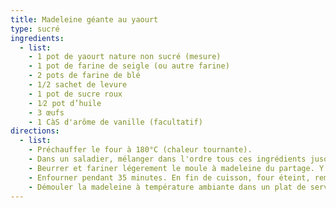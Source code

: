 ```yaml
---
title: Madeleine géante au yaourt
type: sucré
ingredients:
  - list:
    - 1 pot de yaourt nature non sucré (mesure)
    - 1 pot de farine de seigle (ou autre farine)
    - 2 pots de farine de blé
    - 1/2 sachet de levure
    - 1 pot de sucre roux
    - 1⁄2 pot d’huile
    - 3 œufs
    - 1 CàS d'arôme de vanille (facultatif)
directions:
  - list:
    - Préchauffer le four à 180°C (chaleur tournante).
    - Dans un saladier, mélanger dans l'ordre tous ces ingrédients jusqu’à obtenir une pâte homogène et lisse.
    - Beurrer et fariner légerement le moule à madeleine du partage. Y verser le contenu de la pâte.
    - Enfourner pendant 35 minutes. En fin de cuisson, four éteint, remonter le moule pour éviter le mi-cuit dans la bosse de la madeleine.
    - Démouler la madeleine à température ambiante dans un plat de service.
---
```


